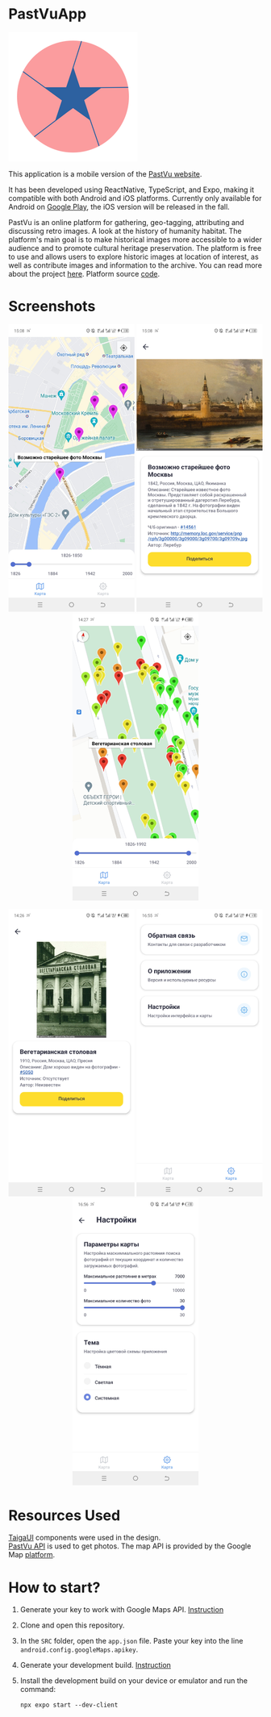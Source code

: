 # PastVuApp

![A blue star in a pink circle](img/logo.png)

This application is a mobile version of the [PastVu
website](https://pastvu.com/).

It has been developed using ReactNative, TypeScript, and Expo, making it
compatible with both Android and iOS platforms. Currently only available for
Android on [Google
Play](https://play.google.com/store/apps/details?id=com.pelixpng.PastVuApp),
the iOS version will be released in the fall.

PastVu is an online platform for gathering, geo-tagging, attributing and
discussing retro images. A look at the history of humanity habitat. The
platform's main goal is to make historical images more accessible to a wider
audience and to promote cultural heritage preservation. The platform is free to
use and allows users to explore historic images at location of interest, as
well as contribute images and information to the archive. You can read more
about the project [here](https://docs.pastvu.com/en/about). Platform source
[code](https://github.com/PastVu).

# Screenshots

<p align="center">
  <img src="img/1.jpg" width="250" />
  <img src="img/2.jpg" width="250" /> 
  <img src="img/3.jpg" width="250" />
</p>

<p align="center">
  <img src="img/4.jpg" width="250" />
  <img src="img/5.jpg" width="250" /> 
  <img src="img/6.jpg" width="250" />
</p>

# Resources Used

[TaigaUI](https://taiga-ui.dev/) components were used in the design.  
[PastVu API](https://docs.pastvu.com/dev/api) is used to get photos.
The map API is provided by the Google Map
[platform](https://developers.google.com/maps).  

# How to start?

1. Generate your key to work with Google Maps API.
   [Instruction](https://docs.expo.dev/versions/latest/sdk/map-view/#deploy-app-with-google-maps)
2. Clone and open this repository.
3. In the `SRC` folder, open the `app.json` file. Paste your key into the line
   `android.config.googleMaps.apikey`.
4. Generate your development build.
   [Instruction](https://docs.expo.dev/develop/development-builds/create-a-build/)
5. Install the development build on your device or emulator and run the
   command: 

    ```
    npx expo start --dev-client
    ```
